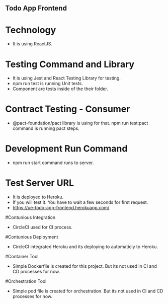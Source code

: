 ## Todo App Frontend

# Technology

- It is using ReactJS.

# Testing Command and Library

- It is using Jest and React Testing Library for testing.
- npm run test is running Unit tests.
- Component are tests inside of the their folder.

# Contract Testing - Consumer

- @pact-foundation/pact library is using for that. npm run test:pact command is running pact steps.

# Development Run Command

- npm run start command runs to server.

# Test Server URL

- It is deployed to Heroku. 
- If you will test it. You have to wait a few seconds for first request.
- https://ue-todo-app-frontend.herokuapp.com/

#Contunious Integration

- CircleCI used for CI process.

#Contunious Deployment

- CircleCI integrated Heroku and its deploying to automaticly to Heroku.

#Container Tool

- Simple Dockerfile is created for this project. But its not used in CI and CD processes for now.

#Orchestration Tool

- Simple pod file is created for orchestration. But its not used in CI and CD processes for now.